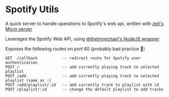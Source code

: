 # Spotify Utils
A quick server to handle operations to Spotify's web api, written with [zeit's Micro server](https://github.com/zeit/micro)

Leverages the Spotify Web API, using [@thelinmichael's NodeJS wrapper](https://github.com/thelinmichael/spotify-web-api-node)

Exposes the following routes on port 80 (probably bad practice 😬)

```
GET  /callback           -- redirect route for Spotify user authentication
POST /                   -- add currently playing track to selected playlist
POST /add                -- add currently playing track to selected playlist (same as ☝)
POST /add/playlist/:id   -- add currently track to playlist with id
POST /playlist/:id       -- change the default playlist to add tracks
```
